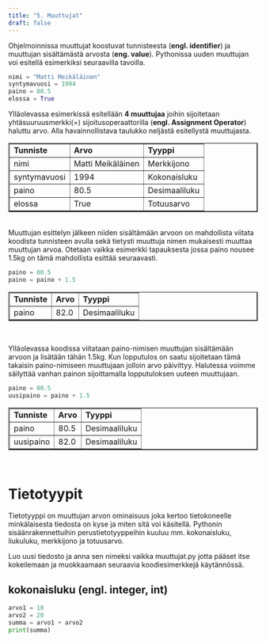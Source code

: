 ```yaml
---
title: "5. Muuttujat"
draft: false
---
```

 
Ohjelmoinnissa muuttujat koostuvat tunnisteesta (__engl. identifier__) ja muuttujan sisältämästä arvosta (__eng. value__). Pythonissa uuden muuttujan voi esitellä esimerkiksi seuraavilla tavoilla.

```python
nimi = "Matti Meikäläinen"
syntymavuosi = 1994
paino = 80.5
elossa = True
```

Ylläolevassa esimerkissä esitellään __4 muuttujaa__ joihin sijoitetaan yhtäsuuruusmerkki(=) sijoitusoperaattorilla (__engl. Assignment Operator__) haluttu arvo. Alla havainnollistava taulukko neljästä esitellystä muuttujasta. 

<table border=2>
    <tr>
        <td><b>Tunniste</b></td>
        <td><b>Arvo</b></td>
        <td><b>Tyyppi</b></td>
    </tr>
    <tr>
        <td>nimi</td>
        <td>Matti Meikäläinen</td>
        <td>Merkkijono</td>
    </tr>
    <tr>
        <td>syntymavuosi</td>
        <td>1994</td>
        <td>Kokonaisluku</td>
    </tr>
    <tr>
        <td>paino</td>
        <td>80.5</td>
        <td>Desimaaliluku</td>
    </tr>
    <tr>
        <td>elossa</td>
        <td>True</td>
        <td>Totuusarvo</td>
    </tr>
</table>
<br />
Muuttujan esittelyn jälkeen niiden sisältämään arvoon on mahdollista viitata koodista tunnisteen avulla sekä tietysti muuttuja nimen mukaisesti muuttaa muuttujan arvoa. Otetaan vaikka esimerkki tapauksesta jossa paino nousee 1.5kg on tämä mahdollista esittää seuraavasti. 

```python
paino = 80.5
paino = paino + 1.5
```

<table border=2>
    <tr>
        <td><b>Tunniste</b></td>
        <td><b>Arvo</b></td>
        <td><b>Tyyppi</b></td>
    </tr>
    <tr>
        <td>paino</td>
        <td>82.0</td>
        <td>Desimaaliluku</td>
    </tr>
</table>
<br />

Ylläolevassa koodissa viitataan paino-nimisen muuttujan sisältämään arvoon ja lisätään tähän 1.5kg. Kun lopputulos on saatu sijoitetaan tämä takaisin paino-nimiseen muuttujaan jolloin arvo päivittyy. Halutessa voimme säilyttää vanhan painon sijoittamalla lopputuloksen uuteen muuttujaan.

```python
paino = 80.5
uusipaino = paino + 1.5
```

<table border=2>
    <tr>
        <td><b>Tunniste</b></td>
        <td><b>Arvo</b></td>
        <td><b>Tyyppi</b></td>
    </tr>
    <tr>
        <td>paino</td>
        <td>80.5</td>
        <td>Desimaaliluku</td>
    </tr>
    <tr>
        <td>uusipaino</td>
        <td>82.0</td>
        <td>Desimaaliluku</td>
    </tr>
</table>
<br />

# Tietotyypit

Tietotyyppi on muuttujan arvon ominaisuus joka kertoo tietokoneelle minkälaisesta tiedosta on kyse ja miten sitä voi käsitellä. Pythonin sisäänrakennettuihin perustietotyyppeihin kuuluu mm. kokonaisluku, liukuluku, merkkijono ja totuusarvo. 




Luo uusi tiedosto ja anna sen nimeksi vaikka muuttujat.py jotta pääset itse kokeilemaan ja muokkaamaan seuraavia koodiesimerkkejä käytännössä. 

## kokonaisluku (engl. integer, int)



```python
arvo1 = 10
arvo2 = 20
summa = arvo1 + arvo2
print(summa)
```